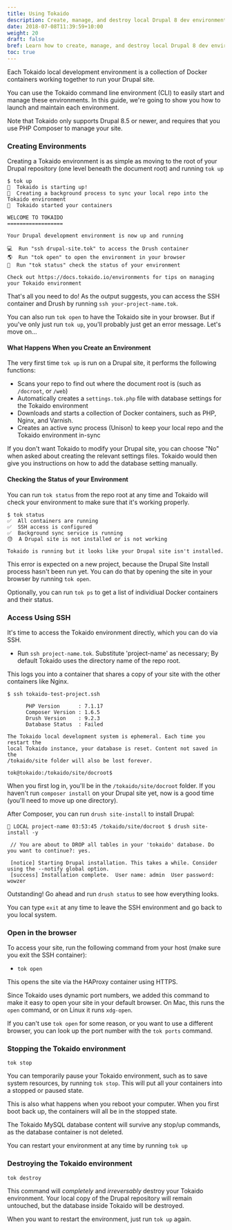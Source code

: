 ```yaml
---
title: Using Tokaido 
description: Create, manage, and destroy local Drupal 8 dev environments
date: 2018-07-08T11:39:59+10:00
weight: 20
draft: false
bref: Learn how to create, manage, and destroy local Drupal 8 dev environments in seconds with Tokaido
toc: true
---
```


Each Tokaido local development environment is a collection of Docker containers working together to run your Drupal site.

You can use the Tokaido command line environment (CLI) to easily start and manage these environments. In this guide, we're going to 
show you how to launch and maintain each environment. 

Note that Tokaido only supports Drupal 8.5 or newer, and requires that you use PHP Composer to manage your site.

### Creating Environments
Creating a Tokaido environment is as simple as moving to the root of your Drupal repository (one level beneath the document root) and running `tok up`

```
$ tok up
🚀  Tokaido is starting up!
🔄  Creating a background process to sync your local repo into the Tokaido environment
🚅  Tokaido started your containers

WELCOME TO TOKAIDO
==================

Your Drupal development environment is now up and running

💻  Run "ssh drupal-site.tok" to access the Drush container
🌎  Run "tok open" to open the environment in your browser
🤔  Run "tok status" check the status of your environment

Check out https://docs.tokaido.io/environments for tips on managing your Tokaido environment
```

That's all you need to do! As the output suggests, you can access the SSH container and Drush by running `ssh your-project-name.tok`. 

You can also run `tok open` to have the Tokaido site in your browser. But if you've only just run `tok up`, you'll probably just get an error message. Let's move on... 

#### What Happens When you Create an Environment
The very first time `tok up` is run on a Drupal site, it performs the following functions:

* Scans your repo to find out where the document root is (such as `/docroot`, or `/web`)
* Automatically creates a `settings.tok.php` file with database settings for the Tokaido environment
* Downloads and starts a collection of Docker containers, such as PHP, Nginx, and Varnish. 
* Creates an active sync process (Unison) to keep your local repo and the Tokaido environment in-sync

If you don't want Tokaido to modify your Drupal site, you can choose "No" when asked about creating the relevant settings files. Tokaido would then give you instructions on how to add the database setting manually. 

#### Checking the Status of your Environment
You can run `tok status` from the repo root at any time and Tokaido will check your environment to make sure that it's working properly. 

```
$ tok status
✅  All containers are running
✅  SSH access is configured
✅  Background sync service is running
😓  A Drupal site is not installed or is not working

Tokaido is running but it looks like your Drupal site isn't installed.

```

This error is expected on a new project, because the Drupal Site Install process hasn't been run yet. You can do that by opening the site in your browser by running `tok open`. 

Optionally, you can run `tok ps` to get a list of individiual Docker containers and their status. 

### Access Using SSH 
It's time to access the Tokaido environment directly, which you can do via SSH.

- Run `ssh project-name.tok`. Substitute 'project-name' as necessary; By default Tokaido uses the directory name of the repo root.

This logs you into a container that shares a copy of your site with the other containers like Nginx. 

```
$ ssh tokaido-test-project.ssh

      PHP Version      : 7.1.17
      Composer Version : 1.6.5
      Drush Version    : 9.2.3
      Database Status  : Failed

The Tokaido local development system is ephemeral. Each time you restart the
local Tokaido instance, your database is reset. Content not saved in the
/tokaido/site folder will also be lost forever.

tok@tokaido:/tokaido/site/docroot$
```
When you first log in, you'll be in the `/tokaido/site/docroot` folder. If you haven't run `composer install` on your Drupal site yet, now is a good time (you'll need to move up one directory).

After Composer, you can run `drush site-install` to install Drupal:

```
🚅 LOCAL project-name 03:53:45 /tokaido/site/docroot $ drush site-install -y

 // You are about to DROP all tables in your 'tokaido' database. Do you want to continue?: yes.

 [notice] Starting Drupal installation. This takes a while. Consider using the --notify global option.
 [success] Installation complete.  User name: admin  User password: wowzer
```

Outstanding! Go ahead and run `drush status` to see how everything looks. 

You can type `exit` at any time to leave the SSH environment and go back to you local system. 

### Open in the browser
To access your site, run the following command from your host (make sure you exit the SSH container):

- `tok open`

This opens the site via the HAProxy container using HTTPS. 

Since Tokaido uses dynamic port numbers, we added this command to make it easy to open your site in your default browser. On Mac, this runs the `open` command, or on Linux it runs `xdg-open`.

If you can't use `tok open` for some reason, or you want to use a different browser, you can look up the port number with the `tok ports` command.

### Stopping the Tokaido environment

`tok stop`

You can temporarily pause your Tokaido environment, such as to save system resources, by running `tok stop`. This will put all your containers into a stopped or paused state. 

This is also what happens when you reboot your computer. When you first boot back up, the containers will all be in the stopped state. 

The Tokaido MySQL database content will survive any stop/up commands, as the database container is not deleted.

You can restart your environment at any time by running `tok up`

### Destroying the Tokaido environment

`tok destroy`

This command will _completely_ and _irreversably_ destroy your Tokaido environment. Your local copy of the Drupal repository will remain untouched, but the database inside Tokaido will be destroyed. 

When you want to restart the environment, just run `tok up` again. 
